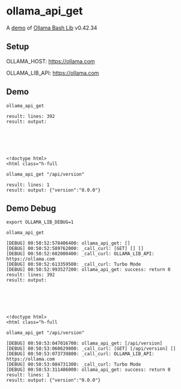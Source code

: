 # ollama_api_get

A [demo](../README.md#demos) of [Ollama Bash Lib](https://github.com/attogram/ollama-bash-lib) v0.42.34

## Setup

OLLAMA_HOST: https://ollama.com

OLLAMA_LIB_API: https://ollama.com


## Demo


```
ollama_api_get

result: lines: 392
result: output: 






<!doctype html>
<html class="h-full
```

```
ollama_api_get "/api/version"

result: lines: 1
result: output: {"version":"0.0.0"}
```

## Demo Debug

`export OLLAMA_LIB_DEBUG=1`


```
ollama_api_get

[DEBUG] 00:50:52:578406400: ollama_api_get: []
[DEBUG] 00:50:52:589762000: _call_curl: [GET] [] []
[DEBUG] 00:50:52:602000400: _call_curl: OLLAMA_LIB_API: https://ollama.com
[DEBUG] 00:50:52:613359500: _call_curl: Turbo Mode
[DEBUG] 00:50:52:993527200: ollama_api_get: success: return 0
result: lines: 392
result: output: 






<!doctype html>
<html class="h-full
```

```
ollama_api_get "/api/version"

[DEBUG] 00:50:53:047016700: ollama_api_get: [/api/version]
[DEBUG] 00:50:53:060629800: _call_curl: [GET] [/api/version] []
[DEBUG] 00:50:53:073739800: _call_curl: OLLAMA_LIB_API: https://ollama.com
[DEBUG] 00:50:53:084731300: _call_curl: Turbo Mode
[DEBUG] 00:50:53:311486000: ollama_api_get: success: return 0
result: lines: 1
result: output: {"version":"0.0.0"}
```
